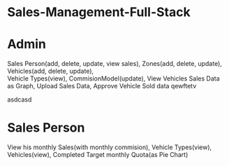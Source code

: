 # Sales-Management-Full-Stack

# Admin

Sales Person(add, delete, update, view sales), 
Zones(add, delete, update), 
Vehicles(add, delete, update),  
Vehicle Types(view), 
CommisionModel(update),
View Vehicles Sales Data as Graph,
Upload Sales Data,
Approve Vehicle Sold data
qewftetv

asdcasd


# Sales Person
View his monthly Sales(with monthly commision), 
Vehicle Types(view), 
Vehicles(view), 
Completed Target monthly Quota(as Pie Chart)

